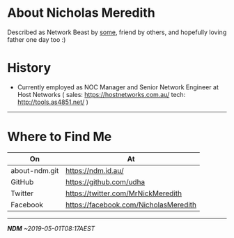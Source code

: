 # About Nicholas Meredith

Described as Network Beast by [some](https://github.com/jbampton), friend by others, and hopefully loving father one day too :)

# History

* Currently employed as NOC Manager and Senior Network Engineer at Host Networks ( sales: https://hostnetworks.com.au/ tech: http://tools.as4851.net/ )

---

# Where to Find Me

| On            | At                                    |
| ------------- | ------------------------------------- |
| about-ndm.git | https://ndm.id.au/                    |
| GitHub        | https://github.com/udha               |
| Twitter       | https://twitter.com/MrNickMeredith    |
| Facebook      | https://facebook.com/NicholasMeredith |

---

_**NDM**_ _~2019-05-01T08:17AEST_
